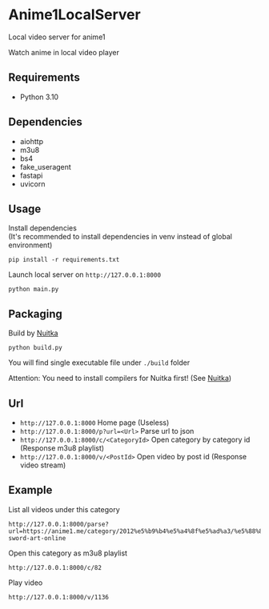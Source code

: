 # Anime1LocalServer

Local video server for anime1

Watch anime in local video player

## Requirements

- Python 3.10

## Dependencies

- aiohttp
- m3u8
- bs4
- fake_useragent
- fastapi
- uvicorn

## Usage

Install dependencies  
(It's recommended to install dependencies in venv instead of global environment)

```shell
pip install -r requirements.txt
```

Launch local server on `http://127.0.0.1:8000`

```shell
python main.py
```

## Packaging

Build by [Nuitka](https://github.com/Nuitka/Nuitka)

```shell
python build.py
```

You will find single executable file under `./build` folder

Attention: You need to install compilers for Nuitka first! (See [Nuitka](https://github.com/Nuitka/Nuitka))

## Url

- `http://127.0.0.1:8000` Home page (Useless)
- `http://127.0.0.1:8000/p?url=<Url>` Parse url to json
- `http://127.0.0.1:8000/c/<CategoryId>` Open category by category id (Response m3u8 playlist)
- `http://127.0.0.1:8000/v/<PostId>` Open video by post id (Response video stream)

## Example

List all videos under this category

```
http://127.0.0.1:8000/parse?url=https://anime1.me/category/2012%e5%b9%b4%e5%a4%8f%e5%ad%a3/%e5%88%80%e5%8a%8d%e7%a5%9e%e5%9f%9f-sword-art-online
```

Open this category as m3u8 playlist

```
http://127.0.0.1:8000/c/82
```

Play video

```
http://127.0.0.1:8000/v/1136
```
